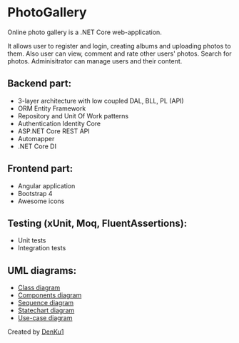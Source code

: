 # PhotoGallery
Online photo gallery is a .NET Core web-application.

It allows user to register and login, creating albums and uploading photos to them.
Also user can view, comment and rate other users' photos. Search for photos.
Adminisitrator can manage users and their content.

## Backend part: 
* 3-layer architecture with low coupled DAL, BLL, PL (API)
* ORM Entity Framework
* Repository and Unit Of Work patterns
* Authentication Identity Core 
* ASP.NET Core REST API
* Automapper
* .NET Core DI

## Frontend part:
* Angular application
* Bootstrap 4
* Awesome icons

## Testing (xUnit, Moq, FluentAssertions):
* Unit tests
* Integration tests

## UML diagrams:
* [Class diagram](https://viewer.diagrams.net/?highlight=0000ff&edit=_blank&layers=1&nav=1&title=PhotoGallery_ClassDiagram.drawio#Uhttps%3A%2F%2Fdrive.google.com%2Fuc%3Fid%3D19PDJdrg3XwtxBBkmQAH9AJvx2vOFHxWi%26export%3Ddownload)
* [Components diagram](https://viewer.diagrams.net/?highlight=0000ff&edit=_blank&layers=1&nav=1&title=PhotoGallery_ComponentDiagram.drawio#Uhttps%3A%2F%2Fdrive.google.com%2Fuc%3Fid%3D16krgy34lbuk6dnlYTixDgu7cxmDmGbTZ%26export%3Ddownload)
* [Sequence diagram](https://viewer.diagrams.net/?highlight=0000ff&edit=_blank&layers=1&nav=1&title=PhotoGallery_SequenceDiagram.drawio#Uhttps%3A%2F%2Fdrive.google.com%2Fuc%3Fid%3D1xt5J-joOPK1fg8gBKbMX9YULcU2LLYRk%26export%3Ddownload)
* [Statechart diagram](https://viewer.diagrams.net/?highlight=0000ff&edit=_blank&layers=1&nav=1&title=PhotoGallery_StatechartDiagram.drawio#Uhttps%3A%2F%2Fdrive.google.com%2Fuc%3Fid%3D1D3sRx6BNSXnas1_tbqLsQdPBvam6Lh9X%26export%3Ddownload)
* [Use-case diagram](https://viewer.diagrams.net/?highlight=0000ff&edit=_blank&layers=1&nav=1&title=PhotoGallery_UseCaseDiagram#Uhttps%3A%2F%2Fdrive.google.com%2Fuc%3Fid%3D1xPgLqRZ9-5h3ohYoBszr4hFVVpHWG0wp%26export%3Ddownload)

Created by [DenKu1](https://github.com/DenKu1)